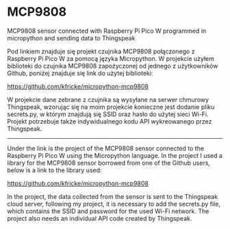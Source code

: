 # MCP9808
 MCP9808 sensor connected with Raspberry Pi Pico W programmed in micropython and sending data to Thingspeak

Pod linkiem znajduje się projekt czujnika MCP9808 połączonego z Raspberry Pi Pico W za pomocą języka Micropython. W projekcie użyłem biblioteki do czujnika MCP9808 zapożyczonej od jednego z użytkowników Github, poniżej znajduje się link do użytej biblioteki:

https://github.com/kfricke/micropython-mcp9808

W projekcie dane zebrane z czujnika są wysyłane na serwer chmurowy Thingspeak, wzorując się na moim projekcie konieczne jest dodanie pliku secrets.py, w którym znajdują się SSID oraz hasło do użytej sieci Wi-Fi. Projekt potrzebuje także indywidualnego kodu API wykreowanego przez Thingspeak.

*********************
Under the link is the project of the MCP9808 sensor connected to the Raspberry Pi Pico W using the Micropython language. In the project I used a library for the MCP9808 sensor borrowed from one of the Github users, below is a link to the library used:

https://github.com/kfricke/micropython-mcp9808

In the project, the data collected from the sensor is sent to the Thingspeak cloud server, following my project, it is necessary to add the secrets.py file, which contains the SSID and password for the used Wi-Fi network. The project also needs an individual API code created by Thingspeak.
